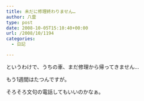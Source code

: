 ```yaml
---
title: 未だに修理終わりません…
author: 八雲
type: post
date: 2008-10-05T15:10:40+00:00
url: /2008/10/1194
categories:
  - 日記

---
```

というわけで、うちの車、まだ修理から帰ってきません…
  
もう1週間はたつんですが。

そろそろ文句の電話してもいいのかなぁ。
